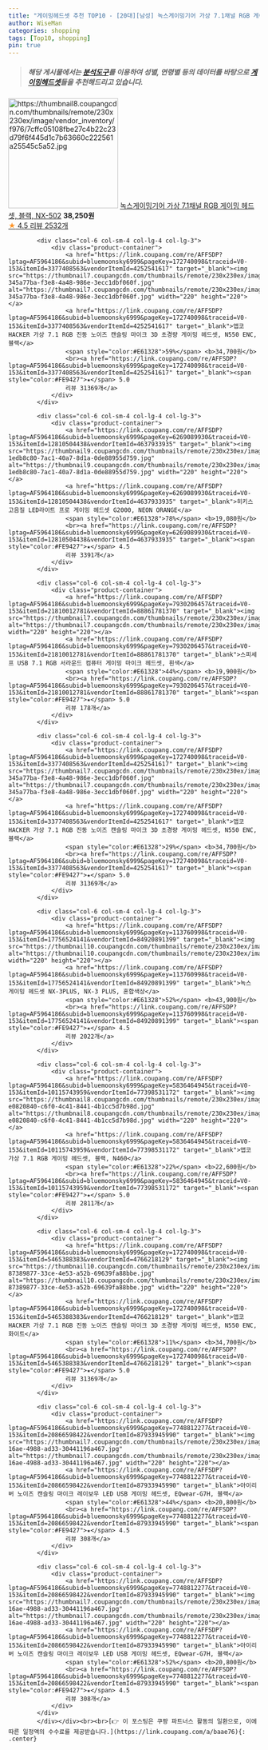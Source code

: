 ```yaml
---
title: "게이밍헤드셋 추천 TOP10 - [20대][남성] 녹스게이밍기어 가상 7.1채널 RGB 게이밍 헤드셋, 블랙, NX-502"
author: WiseMan
categories: shopping
tags: [Top10, shopping]
pin: true
---
```


> ##### 해당 게시물에서는 [**분석도구**](https://itemscout.io/)를 이용하여 **성별**, **연령별** 등의 데이터를 바탕으로 [**게이밍헤드셋**](https://link.coupang.com/a/baae76)들을 추천해드리고 있습니다.
<div class="container"><div class="row">
            <div class="col-6 col-sm-4 col-lg-4 col-lg-3">
                <div class="product-container">
                    <a href="https://link.coupang.com/re/AFFSDP?lptag=AF5964186&subid=bluemoonsky6999&pageKey=6869656920&traceid=V0-153&itemId=16429423508&vendorItemId=83612742403" target="_blank"><img src="https://thumbnail8.coupangcdn.com/thumbnails/remote/230x230ex/image/vendor_inventory/f976/7cffc05108fbe27c4b22c23d79f6f445d1c7b63660c222561a25545c5a52.jpg" alt="https://thumbnail8.coupangcdn.com/thumbnails/remote/230x230ex/image/vendor_inventory/f976/7cffc05108fbe27c4b22c23d79f6f445d1c7b63660c222561a25545c5a52.jpg" width="220" height="220"></a>
                    <a href="https://link.coupang.com/re/AFFSDP?lptag=AF5964186&subid=bluemoonsky6999&pageKey=6869656920&traceid=V0-153&itemId=16429423508&vendorItemId=83612742403" target="_blank">녹스게이밍기어 가상 7.1채널 RGB 게이밍 헤드셋, 블랙, NX-502</a>
                    <span style="color:#E61328"></span> <b>38,250원</b>
                    <br><a href="https://link.coupang.com/re/AFFSDP?lptag=AF5964186&subid=bluemoonsky6999&pageKey=6869656920&traceid=V0-153&itemId=16429423508&vendorItemId=83612742403" target="_blank"><span style="color:#FE9427">★</span> 4.5
                    리뷰 2532개</a>
                </div>
            </div>
            
            <div class="col-6 col-sm-4 col-lg-4 col-lg-3">
                <div class="product-container">
                    <a href="https://link.coupang.com/re/AFFSDP?lptag=AF5964186&subid=bluemoonsky6999&pageKey=172740098&traceid=V0-153&itemId=3377408563&vendorItemId=4252541617" target="_blank"><img src="https://thumbnail7.coupangcdn.com/thumbnails/remote/230x230ex/image/retail/images/3733657860863538-345a77ba-f3e8-4a48-986e-3ecc1dbf060f.jpg" alt="https://thumbnail7.coupangcdn.com/thumbnails/remote/230x230ex/image/retail/images/3733657860863538-345a77ba-f3e8-4a48-986e-3ecc1dbf060f.jpg" width="220" height="220"></a>
                    <a href="https://link.coupang.com/re/AFFSDP?lptag=AF5964186&subid=bluemoonsky6999&pageKey=172740098&traceid=V0-153&itemId=3377408563&vendorItemId=4252541617" target="_blank">앱코 HACKER 가상 7.1 RGB 진동 노이즈 캔슬링 마이크 3D 초경량 게이밍 헤드셋, N550 ENC, 블랙</a>
                    <span style="color:#E61328">59%</span> <b>34,700원</b>
                    <br><a href="https://link.coupang.com/re/AFFSDP?lptag=AF5964186&subid=bluemoonsky6999&pageKey=172740098&traceid=V0-153&itemId=3377408563&vendorItemId=4252541617" target="_blank"><span style="color:#FE9427">★</span> 5.0
                    리뷰 31369개</a>
                </div>
            </div>
            
            <div class="col-6 col-sm-4 col-lg-4 col-lg-3">
                <div class="product-container">
                    <a href="https://link.coupang.com/re/AFFSDP?lptag=AF5964186&subid=bluemoonsky6999&pageKey=6269089930&traceid=V0-153&itemId=12810504438&vendorItemId=4637933935" target="_blank"><img src="https://thumbnail9.coupangcdn.com/thumbnails/remote/230x230ex/image/retail/images/3742490506019473-1edb8c80-7ac1-40a7-8d1a-0de88955d759.jpg" alt="https://thumbnail9.coupangcdn.com/thumbnails/remote/230x230ex/image/retail/images/3742490506019473-1edb8c80-7ac1-40a7-8d1a-0de88955d759.jpg" width="220" height="220"></a>
                    <a href="https://link.coupang.com/re/AFFSDP?lptag=AF5964186&subid=bluemoonsky6999&pageKey=6269089930&traceid=V0-153&itemId=12810504438&vendorItemId=4637933935" target="_blank">히키스 고음질 LED라이트 프로 게이밍 헤드셋 G2000, NEON ORANGE</a>
                    <span style="color:#E61328">78%</span> <b>19,080원</b>
                    <br><a href="https://link.coupang.com/re/AFFSDP?lptag=AF5964186&subid=bluemoonsky6999&pageKey=6269089930&traceid=V0-153&itemId=12810504438&vendorItemId=4637933935" target="_blank"><span style="color:#FE9427">★</span> 4.5
                    리뷰 3391개</a>
                </div>
            </div>
            
            <div class="col-6 col-sm-4 col-lg-4 col-lg-3">
                <div class="product-container">
                    <a href="https://link.coupang.com/re/AFFSDP?lptag=AF5964186&subid=bluemoonsky6999&pageKey=7930206457&traceid=V0-153&itemId=21810012781&vendorItemId=88861781370" target="_blank"><img src="https://thumbnail7.coupangcdn.com/thumbnails/remote/230x230ex/image/vendor_inventory/d743/8775f43fcb91f36aa2d8ed0a0d64bd9d77d7b40f35c272781a6dcb26774a.jpg" alt="https://thumbnail7.coupangcdn.com/thumbnails/remote/230x230ex/image/vendor_inventory/d743/8775f43fcb91f36aa2d8ed0a0d64bd9d77d7b40f35c272781a6dcb26774a.jpg" width="220" height="220"></a>
                    <a href="https://link.coupang.com/re/AFFSDP?lptag=AF5964186&subid=bluemoonsky6999&pageKey=7930206457&traceid=V0-153&itemId=21810012781&vendorItemId=88861781370" target="_blank">스피세프 USB 7.1 RGB 서라운드 컴퓨터 게이밍 마이크 헤드셋, 흰색</a>
                    <span style="color:#E61328">44%</span> <b>19,900원</b>
                    <br><a href="https://link.coupang.com/re/AFFSDP?lptag=AF5964186&subid=bluemoonsky6999&pageKey=7930206457&traceid=V0-153&itemId=21810012781&vendorItemId=88861781370" target="_blank"><span style="color:#FE9427">★</span> 5.0
                    리뷰 178개</a>
                </div>
            </div>
            
            <div class="col-6 col-sm-4 col-lg-4 col-lg-3">
                <div class="product-container">
                    <a href="https://link.coupang.com/re/AFFSDP?lptag=AF5964186&subid=bluemoonsky6999&pageKey=172740098&traceid=V0-153&itemId=3377408563&vendorItemId=4252541617" target="_blank"><img src="https://thumbnail7.coupangcdn.com/thumbnails/remote/230x230ex/image/retail/images/3733657860863538-345a77ba-f3e8-4a48-986e-3ecc1dbf060f.jpg" alt="https://thumbnail7.coupangcdn.com/thumbnails/remote/230x230ex/image/retail/images/3733657860863538-345a77ba-f3e8-4a48-986e-3ecc1dbf060f.jpg" width="220" height="220"></a>
                    <a href="https://link.coupang.com/re/AFFSDP?lptag=AF5964186&subid=bluemoonsky6999&pageKey=172740098&traceid=V0-153&itemId=3377408563&vendorItemId=4252541617" target="_blank">앱코 HACKER 가상 7.1 RGB 진동 노이즈 캔슬링 마이크 3D 초경량 게이밍 헤드셋, N550 ENC, 블랙</a>
                    <span style="color:#E61328">29%</span> <b>34,700원</b>
                    <br><a href="https://link.coupang.com/re/AFFSDP?lptag=AF5964186&subid=bluemoonsky6999&pageKey=172740098&traceid=V0-153&itemId=3377408563&vendorItemId=4252541617" target="_blank"><span style="color:#FE9427">★</span> 5.0
                    리뷰 31369개</a>
                </div>
            </div>
            
            <div class="col-6 col-sm-4 col-lg-4 col-lg-3">
                <div class="product-container">
                    <a href="https://link.coupang.com/re/AFFSDP?lptag=AF5964186&subid=bluemoonsky6999&pageKey=113760998&traceid=V0-153&itemId=17756524141&vendorItemId=84920891399" target="_blank"><img src="https://thumbnail10.coupangcdn.com/thumbnails/remote/230x230ex/image/vendor_inventory/db8a/dca516ea6107bda271d93e88d441bb269ae6aa0bcf67d3d2c2b8fb6448b8.jpg" alt="https://thumbnail10.coupangcdn.com/thumbnails/remote/230x230ex/image/vendor_inventory/db8a/dca516ea6107bda271d93e88d441bb269ae6aa0bcf67d3d2c2b8fb6448b8.jpg" width="220" height="220"></a>
                    <a href="https://link.coupang.com/re/AFFSDP?lptag=AF5964186&subid=bluemoonsky6999&pageKey=113760998&traceid=V0-153&itemId=17756524141&vendorItemId=84920891399" target="_blank">녹스 게이밍 헤드셋 NX-3PLUS, NX-3 PLUS, 혼합색상</a>
                    <span style="color:#E61328">52%</span> <b>43,900원</b>
                    <br><a href="https://link.coupang.com/re/AFFSDP?lptag=AF5964186&subid=bluemoonsky6999&pageKey=113760998&traceid=V0-153&itemId=17756524141&vendorItemId=84920891399" target="_blank"><span style="color:#FE9427">★</span> 4.5
                    리뷰 2022개</a>
                </div>
            </div>
            
            <div class="col-6 col-sm-4 col-lg-4 col-lg-3">
                <div class="product-container">
                    <a href="https://link.coupang.com/re/AFFSDP?lptag=AF5964186&subid=bluemoonsky6999&pageKey=5836464945&traceid=V0-153&itemId=10115743959&vendorItemId=77398531172" target="_blank"><img src="https://thumbnail8.coupangcdn.com/thumbnails/remote/230x230ex/image/retail/images/2435348600773117-e0820840-c6f0-4c41-8441-4b1cc5d7b98d.jpg" alt="https://thumbnail8.coupangcdn.com/thumbnails/remote/230x230ex/image/retail/images/2435348600773117-e0820840-c6f0-4c41-8441-4b1cc5d7b98d.jpg" width="220" height="220"></a>
                    <a href="https://link.coupang.com/re/AFFSDP?lptag=AF5964186&subid=bluemoonsky6999&pageKey=5836464945&traceid=V0-153&itemId=10115743959&vendorItemId=77398531172" target="_blank">앱코 가상 7.1 RGB 게이밍 헤드셋, 블랙, N460</a>
                    <span style="color:#E61328">22%</span> <b>22,600원</b>
                    <br><a href="https://link.coupang.com/re/AFFSDP?lptag=AF5964186&subid=bluemoonsky6999&pageKey=5836464945&traceid=V0-153&itemId=10115743959&vendorItemId=77398531172" target="_blank"><span style="color:#FE9427">★</span> 5.0
                    리뷰 2811개</a>
                </div>
            </div>
            
            <div class="col-6 col-sm-4 col-lg-4 col-lg-3">
                <div class="product-container">
                    <a href="https://link.coupang.com/re/AFFSDP?lptag=AF5964186&subid=bluemoonsky6999&pageKey=172740098&traceid=V0-153&itemId=5465388383&vendorItemId=4766218129" target="_blank"><img src="https://thumbnail10.coupangcdn.com/thumbnails/remote/230x230ex/image/retail/images/4598366835920271-87389877-33ce-4e53-a52b-69639fa88bbe.jpg" alt="https://thumbnail10.coupangcdn.com/thumbnails/remote/230x230ex/image/retail/images/4598366835920271-87389877-33ce-4e53-a52b-69639fa88bbe.jpg" width="220" height="220"></a>
                    <a href="https://link.coupang.com/re/AFFSDP?lptag=AF5964186&subid=bluemoonsky6999&pageKey=172740098&traceid=V0-153&itemId=5465388383&vendorItemId=4766218129" target="_blank">앱코 HACKER 가상 7.1 RGB 진동 노이즈 캔슬링 마이크 3D 초경량 게이밍 헤드셋, N550 ENC, 화이트</a>
                    <span style="color:#E61328">11%</span> <b>34,700원</b>
                    <br><a href="https://link.coupang.com/re/AFFSDP?lptag=AF5964186&subid=bluemoonsky6999&pageKey=172740098&traceid=V0-153&itemId=5465388383&vendorItemId=4766218129" target="_blank"><span style="color:#FE9427">★</span> 5.0
                    리뷰 31369개</a>
                </div>
            </div>
            
            <div class="col-6 col-sm-4 col-lg-4 col-lg-3">
                <div class="product-container">
                    <a href="https://link.coupang.com/re/AFFSDP?lptag=AF5964186&subid=bluemoonsky6999&pageKey=7748812277&traceid=V0-153&itemId=20866598422&vendorItemId=87933945990" target="_blank"><img src="https://thumbnail7.coupangcdn.com/thumbnails/remote/230x230ex/image/retail/images/2023/11/30/14/1/7a172b3f-16ae-4988-ad33-30441196a467.jpg" alt="https://thumbnail7.coupangcdn.com/thumbnails/remote/230x230ex/image/retail/images/2023/11/30/14/1/7a172b3f-16ae-4988-ad33-30441196a467.jpg" width="220" height="220"></a>
                    <a href="https://link.coupang.com/re/AFFSDP?lptag=AF5964186&subid=bluemoonsky6999&pageKey=7748812277&traceid=V0-153&itemId=20866598422&vendorItemId=87933945990" target="_blank">아이리버 노이즈 캔슬링 마이크 레이보우 LED USB 게이밍 헤드셋, EQwear-G7H, 블랙</a>
                    <span style="color:#E61328">44%</span> <b>20,800원</b>
                    <br><a href="https://link.coupang.com/re/AFFSDP?lptag=AF5964186&subid=bluemoonsky6999&pageKey=7748812277&traceid=V0-153&itemId=20866598422&vendorItemId=87933945990" target="_blank"><span style="color:#FE9427">★</span> 4.5
                    리뷰 308개</a>
                </div>
            </div>
            
            <div class="col-6 col-sm-4 col-lg-4 col-lg-3">
                <div class="product-container">
                    <a href="https://link.coupang.com/re/AFFSDP?lptag=AF5964186&subid=bluemoonsky6999&pageKey=7748812277&traceid=V0-153&itemId=20866598422&vendorItemId=87933945990" target="_blank"><img src="https://thumbnail7.coupangcdn.com/thumbnails/remote/230x230ex/image/retail/images/2023/11/30/14/1/7a172b3f-16ae-4988-ad33-30441196a467.jpg" alt="https://thumbnail7.coupangcdn.com/thumbnails/remote/230x230ex/image/retail/images/2023/11/30/14/1/7a172b3f-16ae-4988-ad33-30441196a467.jpg" width="220" height="220"></a>
                    <a href="https://link.coupang.com/re/AFFSDP?lptag=AF5964186&subid=bluemoonsky6999&pageKey=7748812277&traceid=V0-153&itemId=20866598422&vendorItemId=87933945990" target="_blank">아이리버 노이즈 캔슬링 마이크 레이보우 LED USB 게이밍 헤드셋, EQwear-G7H, 블랙</a>
                    <span style="color:#E61328">52%</span> <b>20,800원</b>
                    <br><a href="https://link.coupang.com/re/AFFSDP?lptag=AF5964186&subid=bluemoonsky6999&pageKey=7748812277&traceid=V0-153&itemId=20866598422&vendorItemId=87933945990" target="_blank"><span style="color:#FE9427">★</span> 4.5
                    리뷰 308개</a>
                </div>
            </div>
            </div></div><br><br>[👉 이 포스팅은 쿠팡 파트너스 활동의 일환으로, 이에 따른 일정액의 수수료를 제공받습니다.](https://link.coupang.com/a/baae76){: .center}